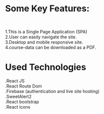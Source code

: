<h1>Some Key Features:</h1> <br/>

1.This is a Single Page Application (SPA)<br/>
2.User can easily navigate the site.<br/>
3.Desktop and mobile responsive site.<br/>
4.course-data can be downloaded as a PDF.
<h1>Used Technologies </h1>
.React JS<br/>
.React Route Dom<br/>
.Firebase (authentication and live site hosting)<br/>
.SweetAlert2<br/>
.React bootstrap<br/>
.React icons<br/>
